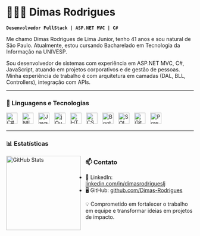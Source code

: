 # 👨🏻‍💻 Dimas Rodrigues

**`Desenvolvedor FullStack | ASP.NET MVC | C#`**

Me chamo Dimas Rodrigues de Lima Junior, tenho 41 anos e sou natural de São Paulo. Atualmente, estou cursando Bacharelado em Tecnologia da Informação na UNIVESP.

Sou desenvolvedor de sistemas com experiência em ASP.NET MVC, C#, JavaScript, atuando em projetos corporativos e de gestão de pessoas. Minha experiência de trabalho é com arquitetura em camadas (DAL, BLL, Controllers), integração com APIs.


---

### 🤖 Linguagens e Tecnologias

<img align="left" alt="C#" title="C#" width="30px" style="padding-right:10px;" src="https://cdn.jsdelivr.net/gh/devicons/devicon/icons/csharp/csharp-original.svg"/>
<img align="left" alt=".NET" title=".NET" width="30px" style="padding-right:10px;" src="https://cdn.jsdelivr.net/gh/devicons/devicon/icons/dot-net/dot-net-original.svg"/>
<img align="left" alt="JavaScript" title="JavaScript" width="30px" style="padding-right:10px;" src="https://cdn.jsdelivr.net/gh/devicons/devicon/icons/javascript/javascript-original.svg"/>
<img align="left" alt="jQuery" title="jQuery" width="30px" style="padding-right:10px;" src="https://cdn.jsdelivr.net/gh/devicons/devicon/icons/jquery/jquery-original.svg"/>
<img align="left" alt="HTML" title="HTML" width="30px" style="padding-right:10px;" src="https://cdn.jsdelivr.net/gh/devicons/devicon/icons/html5/html5-original.svg"/>
<img align="left" alt="CSS" title="CSS" width="30px" style="padding-right:10px;" src="https://cdn.jsdelivr.net/gh/devicons/devicon/icons/css3/css3-original.svg"/>
<img align="left" alt="Bootstrap" title="Bootstrap" width="30px" style="padding-right:10px;" src="https://cdn.jsdelivr.net/gh/devicons/devicon/icons/bootstrap/bootstrap-original.svg"/>
<img align="left" alt="SQL Server" title="SQL Server" width="30px" style="padding-right:10px;" src="https://cdn.jsdelivr.net/gh/devicons/devicon/icons/microsoftsqlserver/microsoftsqlserver-plain.svg"/>
<img align="left" alt="Git" title="Git" width="30px" style="padding-right:10px;" src="https://cdn.jsdelivr.net/gh/devicons/devicon/icons/git/git-original.svg"/>
<img align="left" alt="Power Platform" title="Power Platform" width="30px" style="padding-right:10px;" src="https://cdn.jsdelivr.net/gh/devicons/devicon/icons/powershell/powershell-original.svg"/>

<br/>
<br/>

---

### 📊 Estatísticas

<p>
  <img 
    align="left" 
    alt="GitHub Stats" 
    height="200" 
    style="padding-right: 10px;" 
    src="https://github-readme-stats.vercel.app/api?username=Dimas-Rodrigues&show_icons=true&theme=tokyonight&include_all_commits=true&locale=pt-br" 
  /> 
</p>



### 📫 Contato

  - 💼 LinkedIn: [linkedin.com/in/dimasrodrigueslj](https://linkedin.com/in/dimasrodrigueslj)  
  - 🖥️ GitHub: [github.com/Dimas-Rodrigues](https://github.com/Dimas-Rodrigues)


💡 Comprometido em fortalecer o trabalho em equipe e transformar ideias em projetos de impacto.

